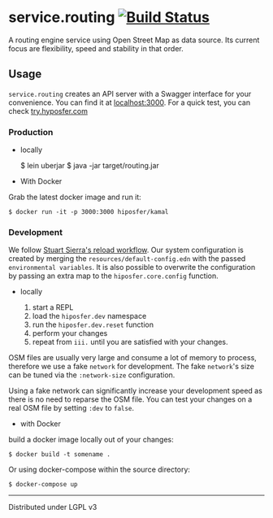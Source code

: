 # service.routing [![Build Status](https://travis-ci.org/hiposfer/kamal.svg?branch=master)](https://travis-ci.org/hiposfer/kamal)

A routing engine service using Open Street Map as data source. Its current focus are
flexibility, speed and stability in that order.

## Usage

`service.routing` creates an API server with a Swagger interface for your convenience.
You can find it at [localhost:3000](http://localhost:3000). For a quick test, you can
check [try.hyposfer.com](http://try.hiposfer.com/index.html)

### Production

- locally


    $ lein uberjar
    $ java -jar target/routing.jar


- With Docker

Grab the latest docker image and run it:

    $ docker run -it -p 3000:3000 hiposfer/kamal


### Development

We follow [Stuart Sierra's reload workflow](https://github.com/stuartsierra/component).
Our system configuration is created by merging the `resources/default-config.edn`
with the passed `environmental variables`.
It is also possible to overwrite the configuration by passing an extra map to
the `hiposfer.core.config` function.

- locally

    1. start a REPL
    2. load the `hiposfer.dev` namespace
    3. run the `hiposfer.dev.reset` function
    4. perform your changes
    5. repeat from `iii.` until you are satisfied with your changes.
    
OSM files are usually very large and consume a lot of memory to process, therefore
we use a fake `network` for development. The fake `network`'s size can be tuned via
the `:network-size` configuration. 

Using a fake network can significantly increase your development speed as there is
no need to reparse the OSM file. You can test your changes on a real OSM file by
setting `:dev` to `false`.

- with Docker

build a docker image locally out of your changes:

    $ docker build -t somename .

Or using docker-compose within the source directory:

    $ docker-compose up

---
Distributed under LGPL v3
